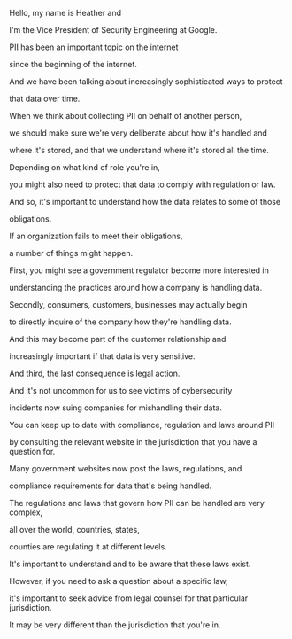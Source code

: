 Hello, my name is Heather and 

I'm the Vice President of Security Engineering at Google. 

PII has been an important topic on the internet 

since the beginning of the internet. 

And we have been talking about increasingly sophisticated ways to protect 

that data over time. 

When we think about collecting PII on behalf of another person, 

we should make sure we're very deliberate about how it's handled and 

where it's stored, and that we understand where it's stored all the time. 

Depending on what kind of role you're in, 

you might also need to protect that data to comply with regulation or law. 

And so, it's important to understand how the data relates to some of those 

obligations. 

If an organization fails to meet their obligations, 

a number of things might happen. 

First, you might see a government regulator become more interested in 

understanding the practices around how a company is handling data. 

Secondly, consumers, customers, businesses may actually begin 

to directly inquire of the company how they're handling data. 

And this may become part of the customer relationship and 

increasingly important if that data is very sensitive. 

And third, the last consequence is legal action. 

And it's not uncommon for us to see victims of cybersecurity 

incidents now suing companies for mishandling their data. 

You can keep up to date with compliance, regulation and laws around PII 

by consulting the relevant website in the jurisdiction that you have a question for. 

Many government websites now post the laws, regulations, and 

compliance requirements for data that's being handled. 

The regulations and laws that govern how PII can be handled are very complex, 

all over the world, countries, states, 

counties are regulating it at different levels. 

It's important to understand and to be aware that these laws exist. 

However, if you need to ask a question about a specific law, 

it's important to seek advice from legal counsel for that particular jurisdiction. 

It may be very different than the jurisdiction that you're in.